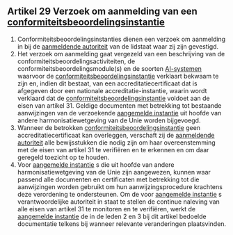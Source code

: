 ## Artikel 29 Verzoek om aanmelding van een [conformiteitsbeoordelingsinstantie](a3.md#^confins) 

1. Conformiteitsbeoordelingsinstanties dienen een verzoek om aanmelding in bij de [aanmeldende autoriteit](a3.md#^aanmeldende) van de lidstaat waar zij zijn gevestigd.
2. Het verzoek om aanmelding gaat vergezeld van een beschrijving van de conformiteitsbeoordelingsactiviteiten, de conformiteitsbeoordelingsmodule(s) en de soorten [AI-systemen](a3.md#^ai-systeem) waarvoor de [conformiteitsbeoordelingsinstantie](a3.md#^confins) verklaart bekwaam te zijn en, indien dit bestaat, van een accreditatiecertificaat dat is afgegeven door een nationale accreditatie-instantie, waarin wordt verklaard dat de [conformiteitsbeoordelingsinstantie](a3.md#^confins) voldoet aan de eisen van artikel 31.
   Geldige documenten met betrekking tot bestaande aanwijzingen van de verzoekende [aangemelde instantie](a3.md#^aanins) uit hoofde van andere harmonisatiewetgeving van de Unie worden bijgevoegd.
3. Wanneer de betrokken [conformiteitsbeoordelingsinstantie](a3.md#^confins) geen accreditatiecertificaat kan overleggen, verschaft zij de [aanmeldende autoriteit](a3.md#^aanmeldende) alle bewijsstukken die nodig zijn om haar overeenstemming met de eisen van artikel 31 te verifiëren en te erkennen en om daar geregeld toezicht op te houden.
4. Voor [aangemelde instantie](a3.md#^aanins) s die uit hoofde van andere harmonisatiewetgeving van de Unie zijn aangewezen, kunnen waar passend alle documenten en certificaten met betrekking tot die aanwijzingen worden gebruikt om hun aanwijzingsprocedure krachtens deze verordening te ondersteunen. Om de voor [aangemelde instantie](a3.md#^aanins) s verantwoordelijke autoriteit in staat te stellen de continue naleving van alle eisen van artikel 31 te monitoren en te verifiëren, werkt de [aangemelde instantie](a3.md#^aanins) de in de leden 2 en 3 bij dit artikel bedoelde documentatie telkens bij wanneer relevante veranderingen plaatsvinden.